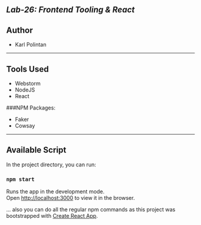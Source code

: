 ***Lab-26: Frontend Tooling & React***
---------------------------------
## Author
- Karl Polintan
------------------------------
## Tools Used
- Webstorm
- NodeJS
- React

###NPM Packages:
- Faker
- Cowsay
---------------------------------
## Available Script
In the project directory, you can run:
### `npm start`
Runs the app in the development mode.<br>
Open [http://localhost:3000](http://localhost:3000) to view it in the browser.

... also you can do all the regular npm commands as this project was bootstrapped with [Create React App](https://github.com/facebook/create-react-app).